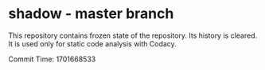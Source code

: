 # shadow - master branch

This repository contains frozen state of the repository.
Its history is cleared. It is used only for static code
analysis with Codacy.

Commit Time: 1701668533